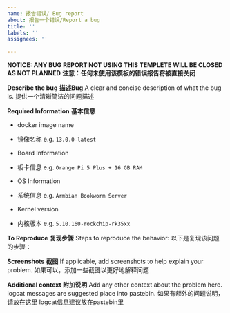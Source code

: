 ```yaml
---
name: 报告错误/ Bug report
about: 报告一个错误/Report a bug
title: ''
labels: ''
assignees: ''

---
```


**NOTICE: ANY BUG REPORT NOT USING THIS TEMPLETE WILL BE CLOSED AS NOT PLANNED**
**注意：任何未使用该模板的错误报告将被直接关闭**


**Describe the bug**
**描述Bug**
A clear and concise description of what the bug is.
提供一个清晰简洁的问题描述

**Required Information**
**基本信息**
- docker image name
- 镜像名称
e.g. `13.0.0-latest`

- Board Information
- 板卡信息
e.g. `Orange Pi 5 Plus + 16 GB RAM`

- OS Information
- 系统信息
e.g. `Armbian Bookworm Server`

- Kernel version
- 内核版本
e.g. `5.10.160-rockchip-rk35xx`


**To Reproduce**
**复现步骤**
Steps to reproduce the behavior:
以下是复现该问题的步骤：


**Screenshots**
**截图**
If applicable, add screenshots to help explain your problem.
如果可以，添加一些截图以更好地解释问题

**Additional context**
**附加说明**
Add any other context about the problem here.
logcat messages are suggested place into pastebin.
如果有额外的问题说明，请放在这里
logcat信息建议放在pastebin里
